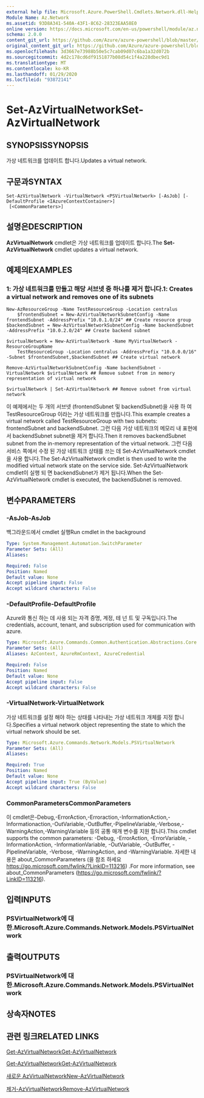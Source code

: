 ```yaml
---
external help file: Microsoft.Azure.PowerShell.Cmdlets.Network.dll-Help.xml
Module Name: Az.Network
ms.assetid: 93D8A341-540A-43F1-8C62-28323EAA58E0
online version: https://docs.microsoft.com/en-us/powershell/module/az.network/set-azvirtualnetwork
schema: 2.0.0
content_git_url: https://github.com/Azure/azure-powershell/blob/master/src/Network/Network/help/Set-AzVirtualNetwork.md
original_content_git_url: https://github.com/Azure/azure-powershell/blob/master/src/Network/Network/help/Set-AzVirtualNetwork.md
ms.openlocfilehash: 3d3667e73988b50e5c7cab09d07c6ba1a32d072b
ms.sourcegitcommit: 4d2c178cd6df9151877b08d54c1f4a228dbec9d1
ms.translationtype: MT
ms.contentlocale: ko-KR
ms.lasthandoff: 01/29/2020
ms.locfileid: "93872141"
---
```

# <span data-ttu-id="09032-101">Set-AzVirtualNetwork</span><span class="sxs-lookup"><span data-stu-id="09032-101">Set-AzVirtualNetwork</span></span>

## <span data-ttu-id="09032-102">SYNOPSIS</span><span class="sxs-lookup"><span data-stu-id="09032-102">SYNOPSIS</span></span>
<span data-ttu-id="09032-103">가상 네트워크를 업데이트 합니다.</span><span class="sxs-lookup"><span data-stu-id="09032-103">Updates a virtual network.</span></span>

## <span data-ttu-id="09032-104">구문과</span><span class="sxs-lookup"><span data-stu-id="09032-104">SYNTAX</span></span>

```
Set-AzVirtualNetwork -VirtualNetwork <PSVirtualNetwork> [-AsJob] [-DefaultProfile <IAzureContextContainer>]
 [<CommonParameters>]
```

## <span data-ttu-id="09032-105">설명은</span><span class="sxs-lookup"><span data-stu-id="09032-105">DESCRIPTION</span></span>
<span data-ttu-id="09032-106">**AzVirtualNetwork** cmdlet은 가상 네트워크를 업데이트 합니다.</span><span class="sxs-lookup"><span data-stu-id="09032-106">The **Set-AzVirtualNetwork** cmdlet updates a virtual network.</span></span>

## <span data-ttu-id="09032-107">예제의</span><span class="sxs-lookup"><span data-stu-id="09032-107">EXAMPLES</span></span>

### <span data-ttu-id="09032-108">1: 가상 네트워크를 만들고 해당 서브넷 중 하나를 제거 합니다.</span><span class="sxs-lookup"><span data-stu-id="09032-108">1: Creates a virtual network and removes one of its subnets</span></span>
```
New-AzResourceGroup -Name TestResourceGroup -Location centralus
    $frontendSubnet = New-AzVirtualNetworkSubnetConfig -Name frontendSubnet -AddressPrefix "10.0.1.0/24" ## Create resource group
$backendSubnet = New-AzVirtualNetworkSubnetConfig -Name backendSubnet -AddressPrefix "10.0.2.0/24" ## Create backend subnet

$virtualNetwork = New-AzVirtualNetwork -Name MyVirtualNetwork -ResourceGroupName 
    TestResourceGroup -Location centralus -AddressPrefix "10.0.0.0/16" -Subnet $frontendSubnet,$backendSubnet ## Create virtual network

Remove-AzVirtualNetworkSubnetConfig -Name backendSubnet -VirtualNetwork $virtualNetwork ## Remove subnet from in memory representation of virtual network

$virtualNetwork | Set-AzVirtualNetwork ## Remove subnet from virtual network
```

<span data-ttu-id="09032-109">이 예제에서는 두 개의 서브넷 (frontendSubnet 및 backendSubnet)을 사용 하 여 TestResourceGroup 이라는 가상 네트워크를 만듭니다.</span><span class="sxs-lookup"><span data-stu-id="09032-109">This example creates a virtual network called TestResourceGroup with two subnets: frontendSubnet and backendSubnet.</span></span> <span data-ttu-id="09032-110">그런 다음 가상 네트워크의 메모리 내 표현에서 backendSubnet subnet을 제거 합니다.</span><span class="sxs-lookup"><span data-stu-id="09032-110">Then it removes backendSubnet subnet from the in-memory representation of the virtual network.</span></span> <span data-ttu-id="09032-111">그런 다음 서비스 쪽에서 수정 된 가상 네트워크 상태를 쓰는 데 Set-AzVirtualNetwork cmdlet을 사용 합니다.</span><span class="sxs-lookup"><span data-stu-id="09032-111">The Set-AzVirtualNetwork cmdlet is then used to write the modified virtual network state on the service side.</span></span> <span data-ttu-id="09032-112">Set-AzVirtualNetwork cmdlet이 실행 되 면 backendSubnet가 제거 됩니다.</span><span class="sxs-lookup"><span data-stu-id="09032-112">When the Set-AzVirtualNetwork cmdlet is executed, the backendSubnet is removed.</span></span>

## <span data-ttu-id="09032-113">변수</span><span class="sxs-lookup"><span data-stu-id="09032-113">PARAMETERS</span></span>

### <span data-ttu-id="09032-114">-AsJob</span><span class="sxs-lookup"><span data-stu-id="09032-114">-AsJob</span></span>
<span data-ttu-id="09032-115">백그라운드에서 cmdlet 실행</span><span class="sxs-lookup"><span data-stu-id="09032-115">Run cmdlet in the background</span></span>

```yaml
Type: System.Management.Automation.SwitchParameter
Parameter Sets: (All)
Aliases:

Required: False
Position: Named
Default value: None
Accept pipeline input: False
Accept wildcard characters: False
```

### <span data-ttu-id="09032-116">-DefaultProfile</span><span class="sxs-lookup"><span data-stu-id="09032-116">-DefaultProfile</span></span>
<span data-ttu-id="09032-117">Azure와 통신 하는 데 사용 되는 자격 증명, 계정, 테 넌 트 및 구독입니다.</span><span class="sxs-lookup"><span data-stu-id="09032-117">The credentials, account, tenant, and subscription used for communication with azure.</span></span>

```yaml
Type: Microsoft.Azure.Commands.Common.Authentication.Abstractions.Core.IAzureContextContainer
Parameter Sets: (All)
Aliases: AzContext, AzureRmContext, AzureCredential

Required: False
Position: Named
Default value: None
Accept pipeline input: False
Accept wildcard characters: False
```

### <span data-ttu-id="09032-118">-VirtualNetwork</span><span class="sxs-lookup"><span data-stu-id="09032-118">-VirtualNetwork</span></span>
<span data-ttu-id="09032-119">가상 네트워크를 설정 해야 하는 상태를 나타내는 가상 네트워크 개체를 지정 합니다.</span><span class="sxs-lookup"><span data-stu-id="09032-119">Specifies a virtual network object representing the state to which the virtual network should be set.</span></span>

```yaml
Type: Microsoft.Azure.Commands.Network.Models.PSVirtualNetwork
Parameter Sets: (All)
Aliases:

Required: True
Position: Named
Default value: None
Accept pipeline input: True (ByValue)
Accept wildcard characters: False
```

### <span data-ttu-id="09032-120">CommonParameters</span><span class="sxs-lookup"><span data-stu-id="09032-120">CommonParameters</span></span>
<span data-ttu-id="09032-121">이 cmdlet은-Debug,-ErrorAction,-Erroraction,-InformationAction,-Informationaction,-OutVariable,-OutBuffer,-PipelineVariable,-Verbose,-WarningAction,-WarningVariable 등의 공통 매개 변수를 지원 합니다.</span><span class="sxs-lookup"><span data-stu-id="09032-121">This cmdlet supports the common parameters: -Debug, -ErrorAction, -ErrorVariable, -InformationAction, -InformationVariable, -OutVariable, -OutBuffer, -PipelineVariable, -Verbose, -WarningAction, and -WarningVariable.</span></span> <span data-ttu-id="09032-122">자세한 내용은 about_CommonParameters (을 참조 하세요 https://go.microsoft.com/fwlink/?LinkID=113216) .</span><span class="sxs-lookup"><span data-stu-id="09032-122">For more information, see about_CommonParameters (https://go.microsoft.com/fwlink/?LinkID=113216).</span></span>

## <span data-ttu-id="09032-123">입력</span><span class="sxs-lookup"><span data-stu-id="09032-123">INPUTS</span></span>

### <span data-ttu-id="09032-124">PSVirtualNetwork에 대 한.</span><span class="sxs-lookup"><span data-stu-id="09032-124">Microsoft.Azure.Commands.Network.Models.PSVirtualNetwork</span></span>

## <span data-ttu-id="09032-125">출력</span><span class="sxs-lookup"><span data-stu-id="09032-125">OUTPUTS</span></span>

### <span data-ttu-id="09032-126">PSVirtualNetwork에 대 한.</span><span class="sxs-lookup"><span data-stu-id="09032-126">Microsoft.Azure.Commands.Network.Models.PSVirtualNetwork</span></span>

## <span data-ttu-id="09032-127">상속자</span><span class="sxs-lookup"><span data-stu-id="09032-127">NOTES</span></span>

## <span data-ttu-id="09032-128">관련 링크</span><span class="sxs-lookup"><span data-stu-id="09032-128">RELATED LINKS</span></span>

[<span data-ttu-id="09032-129">Get-AzVirtualNetwork</span><span class="sxs-lookup"><span data-stu-id="09032-129">Get-AzVirtualNetwork</span></span>](./Get-AzVirtualNetwork.md)

[<span data-ttu-id="09032-130">Get-AzVirtualNetwork</span><span class="sxs-lookup"><span data-stu-id="09032-130">Get-AzVirtualNetwork</span></span>](./Get-AzVirtualNetwork.md)

[<span data-ttu-id="09032-131">새로운 AzVirtualNetwork</span><span class="sxs-lookup"><span data-stu-id="09032-131">New-AzVirtualNetwork</span></span>](./New-AzVirtualNetwork.md)

[<span data-ttu-id="09032-132">제거-AzVirtualNetwork</span><span class="sxs-lookup"><span data-stu-id="09032-132">Remove-AzVirtualNetwork</span></span>](./Remove-AzVirtualNetwork.md)


